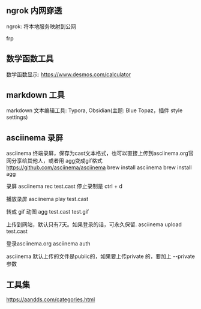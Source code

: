 
## ngrok 内网穿透
ngrok: 将本地服务映射到公网

frp

## 数学函数工具
数学函数显示: https://www.desmos.com/calculator

## markdown 工具
markdown 文本编辑工具: Typora, Obsidian(主题: Blue Topaz，插件 style settings)

## asciinema 录屏
asciinema 终端录屏，保存为cast文本格式，也可以直接上传到asciinema.org官网分享给其他人，或者用 agg变成gif格式 https://github.com/asciinema/asciinema
brew install asciinema
brew install agg

录屏
asciinema rec test.cast
停止录制是 ctrl + d

播放录屏
 asciinema play test.cast

 转成 gif 动图
 agg test.cast test.gif

上传到网站，默认只有7天。如果登录的话，可永久保留.
asciinema upload test.cast

登录asciinema.org
asciinema auth

asciinema 默认上传的文件是public的，如果要上传private 的，要加上 --private 参数

## 工具集
https://aandds.com/categories.html